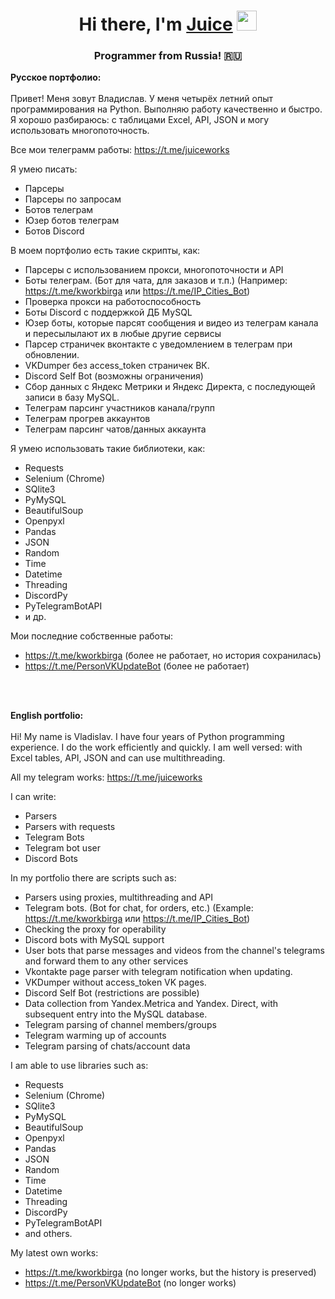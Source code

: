 <h1 align="center">Hi there, I'm <a href="https://kwork.ru/user/juicefw" target="_blank">Juice</a> 
<img src="https://github.com/blackcater/blackcater/raw/main/images/Hi.gif" height="32"/></h1>
<h3 align="center">Programmer from Russia! 🇷🇺</h3>

<b>Русское портфолио:</b><br><br>
Привет! Меня зовут Владислав. У меня четырёх летний опыт программирования на Python. Выполняю работу качественно и быстро.
Я хорошо разбираюсь: с таблицами Excel, API, JSON и могу использовать многопоточность.

Все мои телеграмм работы: https://t.me/juiceworks

Я умею писать:
  - Парсеры
  - Парсеры по запросам
  - Ботов телеграм
  - Юзер ботов телеграм
  - Ботов Discord

В моем портфолио есть такие скрипты, как:
  - Парсеры с использованием прокси, многопоточности и API
  - Боты телеграм. (Бот для чата, для заказов и т.п.) (Например: https://t.me/kworkbirga или https://t.me/IP_Cities_Bot)
  - Проверка прокси на работоспособность
  - Боты Discord с поддержкой ДБ MySQL
  - Юзер боты, которые парсят сообщения и видео из телеграм канала и пересылылают их в любые другие сервисы
  - Парсер страничек вконтакте с уведомлением в телеграм при обновлении.
  - VKDumper без access_token страничек ВК.
  - Discord Self Bot (возможны ограничения)
  - Сбор данных с Яндекс Метрики и Яндекс Директа, с последующей записи в базу MySQL.
  - Телеграм парсинг участников канала/групп
  - Телеграм прогрев аккаунтов
  - Телеграм парсинг чатов/данных аккаунта

Я умею использовать такие библиотеки, как:
  - Requests
  - Selenium (Chrome)
  - SQlite3
  - PyMySQL
  - BeautifulSoup
  - Openpyxl
  - Pandas
  - JSON
  - Random
  - Time
  - Datetime
  - Threading
  - DiscordPy
  - PyTelegramBotAPI
  - и др.

Мои последние собственные работы:
 - https://t.me/kworkbirga (более не работает, но история сохранилась)
 - https://t.me/PersonVKUpdateBot (более не работает)

<br><br>

<b>English portfolio:</b><br><br>
Hi! My name is Vladislav. I have four years of Python programming experience. I do the work efficiently and quickly.
I am well versed: with Excel tables, API, JSON and can use multithreading.

All my telegram works: https://t.me/juiceworks

I can write:
  - Parsers
  - Parsers with requests
  - Telegram Bots
  - Telegram bot user
  - Discord Bots

In my portfolio there are scripts such as:
  - Parsers using proxies, multithreading and API
  - Telegram bots. (Bot for chat, for orders, etc.) (Example: https://t.me/kworkbirga или https://t.me/IP_Cities_Bot)
  - Checking the proxy for operability
  - Discord bots with MySQL support
  - User bots that parse messages and videos from the channel's telegrams and forward them to any other services
  - Vkontakte page parser with telegram notification when updating.
  - VKDumper without access_token VK pages.
  - Discord Self Bot (restrictions are possible)
  - Data collection from Yandex.Metrica and Yandex. Direct, with subsequent entry into the MySQL database.
  - Telegram parsing of channel members/groups
  - Telegram warming up of accounts
  - Telegram parsing of chats/account data

I am able to use libraries such as:
  - Requests
  - Selenium (Chrome)
  - SQlite3
  - PyMySQL
  - BeautifulSoup
  - Openpyxl
  - Pandas
  - JSON
  - Random
  - Time
  - Datetime
  - Threading
  - DiscordPy
  - PyTelegramBotAPI
  - and others.

My latest own works:
 - https://t.me/kworkbirga (no longer works, but the history is preserved)
 - https://t.me/PersonVKUpdateBot (no longer works)
